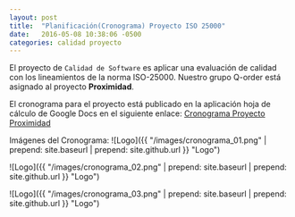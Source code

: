 ```yaml
---
layout: post
title:  "Planificación(Cronograma) Proyecto ISO 25000"
date:   2016-05-08 10:38:06 -0500
categories: calidad proyecto
---
```


El proyecto de `Calidad de Software` es aplicar una evaluación de calidad con los lineamientos de la norma ISO-25000.
Nuestro grupo Q-order está asignado al proyecto **Proximidad**.

El cronograma para el proyecto está publicado en la aplicación hoja de cálculo de Google Docs en el siguiente enlace: 
[Cronograma Proyecto Proximidad](https://docs.google.com/spreadsheets/d/1kWlA4UYrcmWn6c5gojvDqqT_Wz1tCfqaVUq9hbWA1M0/edit "Cronograma Proyecto Proximidad")

Imágenes del Cronograma:
![Logo]({{ "/images/cronograma_01.png" | prepend: site.baseurl | prepend: site.github.url }} "Logo")

![Logo]({{ "/images/cronograma_02.png" | prepend: site.baseurl | prepend: site.github.url }} "Logo")

![Logo]({{ "/images/cronograma_03.png" | prepend: site.baseurl | prepend: site.github.url }} "Logo")
